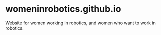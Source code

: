 # womeninrobotics.github.io
Website for women working in robotics, and women who want to work in robotics.
